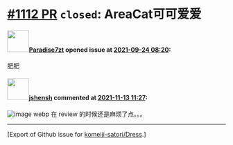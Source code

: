# [\#1112 PR](https://github.com/komeiji-satori/Dress/pull/1112) `closed`: AreaCat可可爱爱

#### <img src="https://avatars.githubusercontent.com/u/45054817?v=4" width="50">[Paradise7zt](https://github.com/Paradise7zt) opened issue at [2021-09-24 08:20](https://github.com/komeiji-satori/Dress/pull/1112):

肥肥

#### <img src="https://avatars.githubusercontent.com/u/11555188?u=a30048e930d245fed6f3ced3ecb01e97b9f3f6cc&v=4" width="50">[jshensh](https://github.com/jshensh) commented at [2021-11-13 11:27](https://github.com/komeiji-satori/Dress/pull/1112#issuecomment-968053558):

![image](https://user-images.githubusercontent.com/11555188/141642076-3818fdea-918d-4b26-b4a6-6a6061f69a7b.png)
webp 在 review 的时候还是麻烦了点。。。


-------------------------------------------------------------------------------



[Export of Github issue for [komeiji-satori/Dress](https://github.com/komeiji-satori/Dress).]
